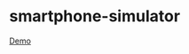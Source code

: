# smartphone-simulator

[Demo](https://drive.google.com/file/d/1OiY0FcgM-CdbTLSgxEyHUuXxaffMEXNi/view)
